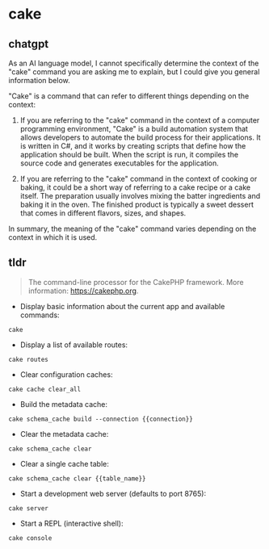 # cake 
## chatgpt 
As an AI language model, I cannot specifically determine the context of the "cake" command you are asking me to explain, but I could give you general information below.

"Cake" is a command that can refer to different things depending on the context:

1. If you are referring to the "cake" command in the context of a computer programming environment, "Cake" is a build automation system that allows developers to automate the build process for their applications. It is written in C#, and it works by creating scripts that define how the application should be built. When the script is run, it compiles the source code and generates executables for the application.

2. If you are referring to the "cake" command in the context of cooking or baking, it could be a short way of referring to a cake recipe or a cake itself. The preparation usually involves mixing the batter ingredients and baking it in the oven. The finished product is typically a sweet dessert that comes in different flavors, sizes, and shapes.

In summary, the meaning of the "cake" command varies depending on the context in which it is used. 

## tldr 
 
> The command-line processor for the CakePHP framework.
> More information: <https://cakephp.org>.

- Display basic information about the current app and available commands:

`cake`

- Display a list of available routes:

`cake routes`

- Clear configuration caches:

`cake cache clear_all`

- Build the metadata cache:

`cake schema_cache build --connection {{connection}}`

- Clear the metadata cache:

`cake schema_cache clear`

- Clear a single cache table:

`cake schema_cache clear {{table_name}}`

- Start a development web server (defaults to port 8765):

`cake server`

- Start a REPL (interactive shell):

`cake console`
